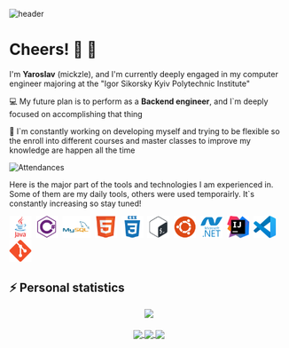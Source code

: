 ![header](https://capsule-render.vercel.app/api?type=waving&color=0:7D74B8,100:2D2B55&height=250&section=header&text=Greetings%20here!&fontSize=80&fontAlignY=35&animation=twinkling&desc=mickzle%20repo&descAlignY=52&descAlign=76&textBg=f0d13c)

# Cheers! 👀 🐾
I\'m **Yaroslav** (mickzle), and I'm currently deeply engaged in my computer engineer majoring at the "Igor Sikorsky Kyiv Polytechnic Institute" <br>

💻 My future plan is to perform as a **Backend engineer**, and I\`m deeply focused on accomplishing that thing <br>

🎯 I\`m constantly working on developing myself and trying to be flexible so the enroll into different courses and master classes to improve my knowledge are happen all the time <br>

![Attendances](https://shields-io-visitor-counter.herokuapp.com/badge?page=mickzle&style=for-the-badge&label=ATTENDANCES&labelColor=3D3B62&color=575591)

Here is the major part of the tools and technologies I am experienced in. Some of them are my daily tools, others were used temporairly. It\`s constantly increasing so stay tuned! <br>
<div>
  <img src="https://github.com/devicons/devicon/blob/master/icons/java/java-original-wordmark.svg" title="Java" alt="Java" width="40" height="40"/>&nbsp;
  <img src="https://github.com/devicons/devicon/blob/master/icons/csharp/csharp-line.svg"  title="C#" alt="Csharp" width="40" height="40"/>&nbsp;
  <img src="https://github.com/devicons/devicon/blob/master/icons/mysql/mysql-original-wordmark.svg" title="MySQL"  alt="MySQL" width="50" height="40"/>&nbsp;
  <img src="https://github.com/devicons/devicon/blob/master/icons/html5/html5-original.svg" title="HTML5" alt="HTML" width="40" height="40"/>&nbsp;
  <img src="https://github.com/devicons/devicon/blob/master/icons/css3/css3-plain-wordmark.svg"  title="CSS3" alt="CSS" width="40" height="40"/>&nbsp;
  <img src="https://github.com/devicons/devicon/blob/master/icons/bash/bash-plain.svg"  title="Bash" alt="Bash" width="40" height="40"/>&nbsp;
  <img src="https://github.com/devicons/devicon/blob/master/icons/ubuntu/ubuntu-plain.svg" title="Ubuntu" alt="Ubuntu" width="40" height="40"/>&nbsp;
  <img src="https://github.com/devicons/devicon/blob/master/icons/dot-net/dot-net-plain-wordmark.svg" title=".Net" alt=".Net" width="40" height="40"/>&nbsp;
  <img src="https://github.com/devicons/devicon/blob/master/icons/intellij/intellij-original.svg" title="IntelliJ"  alt="IntelliJ" width="40" height="40"/>&nbsp;
  <img src="https://github.com/devicons/devicon/blob/master/icons/vscode/vscode-original.svg" title="VScode"  alt="VScode" width="40" height="40"/>&nbsp;
  <img src="https://github.com/devicons/devicon/blob/master/icons/git/git-plain.svg" title="Git" alt="Git" width="40" height="40"/> 
</div>

## ⚡ Personal statistics
<div align="center">
  <img src="http://github-profile-summary-cards.vercel.app/api/cards/profile-details?username=mickzle&theme=shades_of_purple"/>
  <br/>
  <br/>
  <a href="https://github.com/mickzle/github-readme-stats">
    <img align="center" src="https://github-readme-stats.vercel.app/api/top-langs/?username=mickzle&theme=shades-of-purple&hide_border=true&layout=compact"/>
  </a>
  <a href="https://git.io/streak-stats">
    <img align="center" src="https://streak-stats.demolab.com/?user=mickzle&theme=shades-of-purple&hide_border=true"/>
  </a>
  <a href="https://git.io/streak-stats">
    <img align="center" src="[https://streak-stats.demolab.com/?user=mickzle&theme=shades-of-purple&hide_border=true](https://streak-stats.demolab.com?user=mickzle&theme=shades-of-purple&border_radius=15&date_format=M%20j%5B%2C%20Y%5D&mode=weekly&background=45%2CFFFFFF%2C2D2B55)"/>
  </a>
</div>
<br>

<!--
----
<details>
  <summary><h2>⚡ Personal statistics</h2></summary>
<div align="center">
  <img src="http://github-profile-summary-cards.vercel.app/api/cards/profile-details?username=mickzle&theme=shades_of_purple"/>
  <br/>
  <br/>
  <a href="https://github.com/mickzle/github-readme-stats">
    <img align="center" src="https://github-readme-stats.vercel.app/api/top-langs/?username=mickzle&theme=shades-of-purple&hide_border=true&layout=compact"/>
  </a>
  <a href="https://git.io/streak-stats">
    <img align="center" src="https://streak-stats.demolab.com/?user=mickzle&theme=shades-of-purple&hide_border=true"/>
  </a>
</div>
</details>
-->

<!--
[![GitHub Streak](https://streak-stats.demolab.com?user=mickzle&theme=shades-of-purple&border_radius=15&date_format=M%20j%5B%2C%20Y%5D&mode=weekly&background=15%2C534F7C%2C2D2B55)](https://git.io/streak-stats)
-->

<!--
[![GitHub Streak](https://streak-stats.demolab.com/?user=mickzle&theme=shades-of-purple)](https://git.io/streak-stats)
-->

<!--
![](http://github-profile-summary-cards.vercel.app/api/cards/productive-time?username=mickzle&theme=shades_of_purple&utcOffset=3)
-->

<!--
![](http://github-profile-summary-cards.vercel.app/api/cards/stats?username=mickzle&theme=shades_of_purple)
-->

<!--
<div style="display: flex; justify-content: center; align-items: center; flex-direction: column;">
  <img class="img" src="http://github-profile-summary-cards.vercel.app/api/cards/profile-details?username=mickzle&theme=shades_of_purple" />
  <img class="img" src="https://github-readme-stats.vercel.app/api/top-langs/?username=mickzle&theme=shades-of-purple&layout=compact" />
</div>
-->

<!--
<img src="https://visitor-badge.glitch.me/badge?page_id=mickzle.visitor-badge&label=ATTENDERS&left_color=purple&right_color=navy"/>
-->

<!--
<img src="https://visitor-badge.glitch.me/badge?page_id=mickzle.visitor-badge&color=5194f0" />
-->
